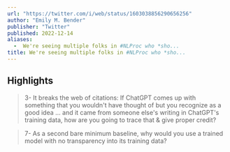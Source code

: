 ```yaml
---
url: "https://twitter.com/i/web/status/1603038856290656256"
author: "Emily M. Bender"
publisher: "Twitter"
published: 2022-12-14
aliases:
  -  We're seeing multiple folks in #NLProc who *sho...
title: We're seeing multiple folks in #NLProc who *sho...
---
```


## Highlights
> 3- It breaks the web of citations: If ChatGPT comes up with something that you wouldn't have thought of but you recognize as a good idea ... and it came from someone else's writing in ChatGPT's training data, how are you going to trace that & give proper credit?

> 7- As a second bare minimum baseline, why would you use a trained model with no transparency into its training data?

